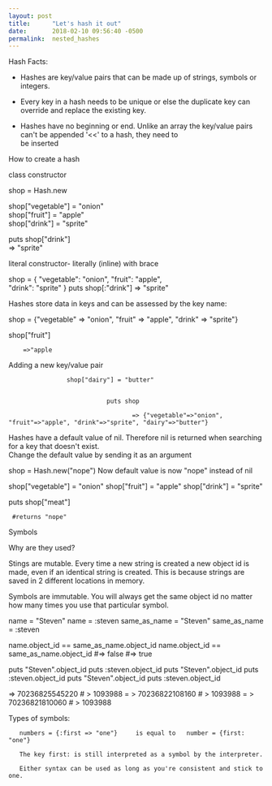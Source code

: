 ```yaml
---
layout: post
title:      "Let's hash it out"
date:       2018-02-10 09:56:40 -0500
permalink:  nested_hashes
---
```




Hash Facts:
 
   * Hashes are key/value pairs that can be made up of strings, symbols or integers.

   * Every key in a hash needs to be unique or else the duplicate key can override and replace the existing key. 

   * Hashes have no beginning or end.  Unlike an array the key/value pairs can't be appended '<<' to a hash, they need to   
     be inserted
	 
 
 
How to create a hash
                                                
																																	
class constructor                                                                             

shop = Hash.new                                                                                        

shop["vegetable"] = "onion"                                                                                 
shop["fruit"] = "apple"                                                                                              
shop["drink"] = "sprite"                                                                                            
                                                                                                                                        
puts shop["drink"]                                                                                       
    => "sprite"

literal constructor- literally (inline) with brace

shop = {
    "vegetable": "onion",
		"fruit": "apple",																							
    "drink": "sprite"
      }
puts shop[:"drink"]
   => "sprite"
	 
	 
	 
Hashes store data in keys and can be assessed by the key name:


shop = {"vegetable" => "onion", "fruit" => "apple", "drink" => "sprite"} 

shop["fruit"]

        =>"apple


Adding a new key/value pair


                    shop["dairy"] = "butter"


                               puts shop

                                      => {"vegetable"=>"onion", "fruit"=>"apple", "drink"=>"sprite", "dairy"=>"butter"}




Hashes have a default value of nil.  Therefore nil is returned when searching for a key that doesn't exist.  
Change the default value by sending it as an argument 

shop = Hash.new("nope")          Now default value is now "nope" instead of nil 


shop["vegetable"] = "onion"
shop["fruit"] = "apple"
shop["drink"] = "sprite"

puts shop["meat"]      

     #returns "nope"


Symbols 


Why are they used? 
      
Stings are mutable.  Every time a new string is created a new object id is made, even if an identical string is created.  This is because strings are saved in 2 different locations in memory.

Symbols are immutable.  You will always get the same object id no matter how many times you use that particular symbol. 


name = "Steven"                                                                                                 name = :steven
same_as_name = "Steven"                                                                             same_as_name = :steven

name.object_id == same_as_name.object_id                                         name.object_id == same_as_name.object_id
  #=> false                                                                                                              #=> true


puts "Steven".object_id                                                                                    puts :steven.object_id
puts "Steven".object_id                                                                                    puts :steven.object_id
puts "Steven".object_id                                                                                    puts :steven.object_id
 
=> 70236825545220                                                                                        # > 1093988
= > 70236822108160                                                                                       # > 1093988
= > 70236821810060                                                                                       # > 1093988


Types of symbols:

       numbers = {:first => "one"}     is equal to   number = {first: "one"}

       The key first: is still interpreted as a symbol by the interpreter.

       Either syntax can be used as long as you're consistent and stick to one. 












